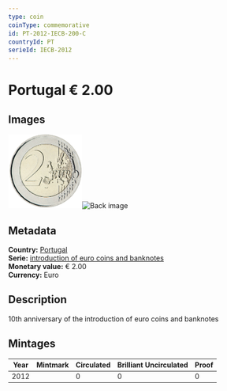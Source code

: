 ```yaml
---
type: coin
coinType: commemorative
id: PT-2012-IECB-200-C
countryId: PT
serieId: IECB-2012
---
```


# Portugal € 2.00

## Images

<img src="../../Images/common-2007-200.png" height="150" alt="Front image"><img src="Images/PT-2012-200-000.png" height="150" alt="Back image">

## Metadata

**Country:** [Portugal](../../Countries/Portugal/index.md)\
**Serie:** [introduction of euro coins and banknotes](index.md)\
**Monetary value:** € 2.00\
**Currency:** Euro

## Description
10th anniversary of the introduction of euro coins and banknotes

## Mintages

| Year | Mintmark | Circulated | Brilliant Uncirculated | Proof |
| ---- | -------- | ---------- | ---------------------- | ----- |
| 2012 |  | 0| 0 | 0 |
